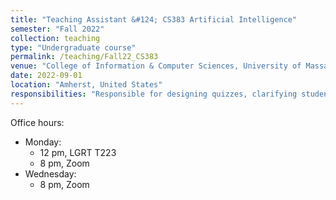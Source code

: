 ```yaml
---
title: "Teaching Assistant &#124; CS383 Artificial Intelligence"
semester: "Fall 2022"
collection: teaching
type: "Undergraduate course"
permalink: /teaching/Fall22_CS383
venue: "College of Information & Computer Sciences, University of Massachusetts Amherst"
date: 2022-09-01
location: "Amherst, United States"
responsibilities: "Responsible for designing quizzes, clarifying students’ doubts and holding office hours."
---
```


<p></p>

Office hours:
- Monday:
    - 12 pm, LGRT T223
    - 8 pm, Zoom
- Wednesday:
    - 8 pm, Zoom